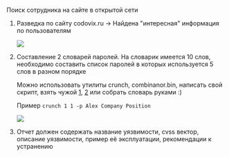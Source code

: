 Поиск сотрудника на сайте в открытой сети

1. Разведка по сайту codovix.ru -> Найдена "интересная" информация по пользователям
   
	![](https://github.com/k0yt/labs/assets/114695070/0134d272-147f-4f6b-bb3b-9e6d34e7b57f)


2. Составление 2 словарей паролей. На словарик имеется 10 слов, необходимо составить список паролей в которых используется 5 слов в разном порядке

	Можно использовать утилиты crunch, combinanor.bin, написать свой скрипт, взять чужой [1](https://github.com/Bitwise-01/Passwords/tree/master), [2](https://github.com/cycurity/wister) или собрать словарь руками :)

	Пример `crunch 1 1 -p Alex Company Position`

	![](https://github.com/k0yt/labs/assets/114695070/037c7bc9-f212-4e8a-9e11-924307c55182)

3. Отчет должен содержать название уязвимости, cvss вектор, описание уязвимости, пример её эксплуатации, рекомендации к устранению


